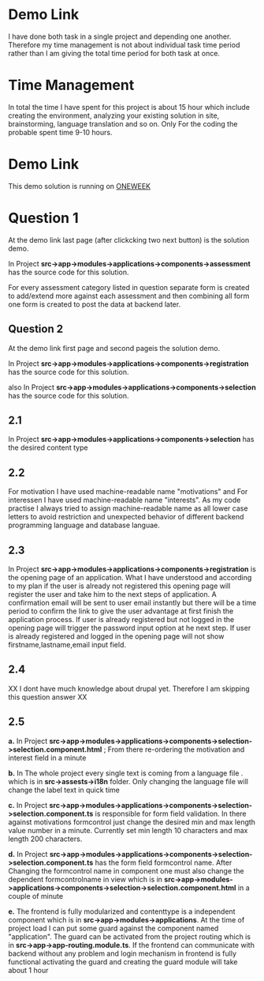 # Demo Link
I have done both task in a single project and depending one another. Therefore my time management is not about individual task time period rather than I am giving the total time period for both task at once.

# Time Management
In total the time I have spent for this project is about 15 hour which include creating the environment, analyzing your existing solution in site, brainstorming, language translation and so on. Only For the coding the probable spent time 9-10 hours.

# Demo Link
This demo solution is running on [ONEWEEK](https://hmfaisal.github.io/oneweek/)

# Question 1

At the demo link last page (after clickcking two next button) is the solution demo. 

In Project **src->app->modules->applications->components->assessment** has the source code for this solution.

For every assessment category listed in question separate form is created to add/extend more against each assessment and then combining all form one form is created to post the data at backend later.

## Question 2

At the demo link first page and second pageis the solution demo. 

In Project **src->app->modules->applications->components->registration** has the source code for this solution.

also In Project **src->app->modules->applications->components->selection** has the source code for this solution.

## 2.1
In Project **src->app->modules->applications->components->selection** has the desired content type

## 2.2
For motivation I have used machine-readable name "motivations" and For interessen I have used machine-readable name "interests". As my code practise I always tried to assign machine-readable name as all lower case letters to avoid restriction and unexpected behavior of different backend programming language and database languae.

## 2.3
In Project **src->app->modules->applications->components->registration** is the opening page of an application. What I have understood and according to my plan if the user is already not registered this opening page will register the user and take him to the next steps of application. A confirmation email will be sent to user email instantly but there will be a time period to confirm the link to give the user advantage at first finish the application process. If user is already registered but not logged in the opening page will trigger the password input option at he next step. If user is already registered and logged in the opening page will not show firstname,lastname,email input field.

## 2.4
XX I dont have much knowledge about drupal yet. Therefore I am skipping this question answer XX

## 2.5

**a.** In Project **src->app->modules->applications->components->selection->selection.component.html** ; From there re-ordering the motivation and interest field in a minute

**b.** In The whole project every single text is coming from a language file . which is in **src->assests->i18n** folder. Only changing the language file will change the label text in quick time

**c.** In Project **src->app->modules->applications->components->selection->selection.component.ts** is responsible for form field validation. In there against motivations formcontrol just change the desired min and max length value number in a minute. Currently set min length 10 characters and max length 200 characters.

**d.** In Project **src->app->modules->applications->components->selection->selection.component.ts** has the form field formcontrol name. After Changing the formcontrol name in component one must also change the dependent formcontrolname in view which is in **src->app->modules->applications->components->selection->selection.component.html** in a couple of minute

**e.** The frontend is fully modularized and contenttype is a independent component which is in **src->app->modules->applications**. At the time of project load I can put some guard against the component named "application". The guard can be activated from the project routing which is in **src->app->app-routing.module.ts**. If the frontend can communicate with backend without any problem and login mechanism in frontend is fully functional activating the guard and creating the guard module will take about 1 hour


